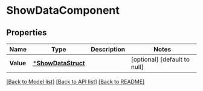 # ShowDataComponent

## Properties
Name | Type | Description | Notes
------------ | ------------- | ------------- | -------------
**Value** | [***ShowDataStruct**](show_data_struct.md) |  | [optional] [default to null]

[[Back to Model list]](../README.md#documentation-for-models) [[Back to API list]](../README.md#documentation-for-api-endpoints) [[Back to README]](../README.md)


